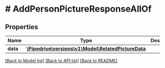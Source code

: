 # # AddPersonPictureResponseAllOf

## Properties

Name | Type | Description | Notes
------------ | ------------- | ------------- | -------------
**data** | [**\Pipedrive\versions\v1\Model\RelatedPictureData**](RelatedPictureData.md) |  | [optional]

[[Back to Model list]](../README.md#documentation-for-models) [[Back to API list]](../README.md#documentation-for-api-endpoints) [[Back to README]](../README.md)
